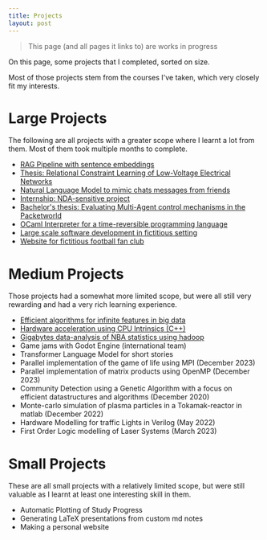 ```yaml
---
title: Projects
layout: post
---
```


> This page (and all pages it links to) are works in progress

On this page, some projects that I completed, sorted on size.

Most of those projects stem from the courses I've taken, which very closely fit my interests.

# Large Projects
The following are all projects with a greater scope where I learnt a lot from them. Most of them took multiple months to complete.
- [RAG Pipeline with sentence embeddings](pages/projects/RAG_IRSE)
- [Thesis: Relational Constraint Learning of Low-Voltage Electrical Networks](pages/projects/Thesis_GIS_Rule_learning)
- [Natural Language Model to mimic chats messages from friends](pages/projects/ChatCloner)
- [Internship: NDA-sensitive project](pages/projects/InternshipGIM)
- [Bachelor's thesis: Evaluating Multi-Agent control mechanisms in the Packetworld](pages/projects/BachelorPacketWorld)
- [OCaml Interpreter for a time-reversible programming language](pages/projects/OCamlInterpreter)
- [Large scale software development in fictitious setting](pages/projects/AssemAssist)
- [Website for fictitious football fan club](pages/projects/football_website)

# Medium Projects
Those projects had a somewhat more limited scope, but were all still very rewarding and had a very rich learning experience.
- [Efficient algorithms for infinite features in big data](pages/projects/big_data_infinite_features)
- [Hardware acceleration using CPU Intrinsics (C++)](pages/projects/big_data_hardware_intrinsics)
- [Gigabytes data-analysis of NBA statistics using hadoop](pages/projects/big_data_hadoop)
- Game jams with Godot Engine (international team)
- Transformer Language Model for short stories
- Parallel implementation of the game of life using MPI (December 2023)
- Parallel implementation of matrix products using OpenMP (December 2023)
- Community Detection using a Genetic Algorithm with a focus on efficient datastructures and algorithms (December 2020)
- Monte-carlo simulation of plasma particles in a Tokamak-reactor in matlab (December 2022)
- Hardware Modelling for traffic Lights in Verilog (May 2022)
- First Order Logic modelling of Laser Systems (March 2023)


# Small Projects
These are all small projects with a relatively limited scope, but were still valuable as I learnt at least one interesting skill in them.

- Automatic Plotting of Study Progress
- Generating LaTeX presentations from custom md notes
- Making a personal website

<!-- TODO: make that this page can be autogenerated by looking into the projects folder, and use liquid templating to paste the contents in this file -->

<!-- ## Compiling and emulating zelda3 from source -->


<!-- # Future Projects
(Future ?) Extending the biosim genetic simulator for ??

## HOME Generator

## Making of Neural Network in efficient language (rust or c++)
And making a python wrapper for it
-->
